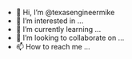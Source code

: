 - 👋 Hi, I’m @texasengineermike
- 👀 I’m interested in ...
- 🌱 I’m currently learning ...
- 💞️ I’m looking to collaborate on ...
- 📫 How to reach me ...

<!---
texasengineermike/texasengineermike is a ✨ special ✨ repository because its `README.md` (this file) appears on your GitHub profile.
You can click the Preview link to take a look at your changes.
--->
